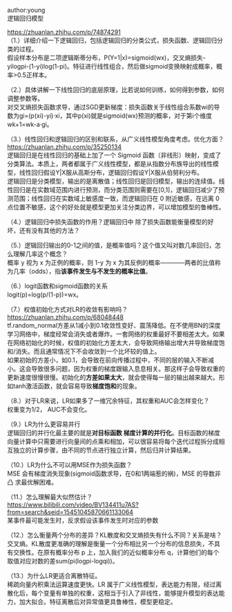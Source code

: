 
author:young<br>
逻辑回归模型<br>

https://zhuanlan.zhihu.com/p/74874291<br>
（1.）详细介绍一下逻辑回归，包括逻辑回归的分类公式，损失函数、逻辑回归分类的过程。<br>
假设样本分布是二项逻辑斯蒂分布，P(Y=1|x)=sigmoid(wx)，交叉熵损失-yilogpi-(1-yi)log(1-pi)。特征进行线性组合，然后做sigmoid变换映射成概率，概率>0.5正样本。<br>


（2.）具体讲解一下线性回归的底层原理，比若说如何训练，如何得到参数，如何调整参数等。<br>
对交叉熵损失函数求导，通过SGD更新梯度：损失函数关于线性组合系数wi的导数为gi=(p(xi)-yi)·xi，其中p(xi)就是sigmoid(wx)预测的概率，对于第i个维度 wk+1=wk-a·gi。<br>


（3.）线性回归和逻辑回归的区别和联系，从广义线性模型角度考虑。优化方面？<br>
https://zhuanlan.zhihu.com/p/35250134<br>
逻辑回归是在线性回归的基础上加了一个 Sigmoid 函数（非线形）映射，变成了分类算法。本质上，两者都属于广义线性模型，都是从指数分布族导出的线性模型，线性回归假设Y|X服从高斯分布，逻辑回归假设Y|X服从伯努利分布。<br>
逻辑回归是分类模型，输出的是离散值；线性回归是回归模型，输出的连续值。线性回归是在实数域范围内进行预测，而分类范围则需要在[0,1]，逻辑回归减少了预测范围；线性回归在实数域上敏感度一致，而逻辑回归在 0 附近敏感，在远离 0 点位置不敏感，这个的好处就是模型更加关注分类边界，可以增加模型的鲁棒性。<br>


（4.）逻辑回归中损失函数的作用？逻辑回归中 除了损失函数能衡量模型的好坏，还有没有其他的方法？<br>



（5.）逻辑回归输出的0-1之间的值，是概率值吗？这个值又叫对数几率回归，怎么理解几率这个概念？<br>
概率 y 视为 x 为正例的概率，则 1-y 为 x 为其反例的概率————两者的比值称为几率（odds），指**该事件发生与不发生的概率比值**。<br>


（6.）logit函数和sigmoid函数的关系<br>
logit(p)=log(p/(1-p))=wx。<br>


（7.）权值初始化方式对LR的收敛有影响吗？<br>
https://zhuanlan.zhihu.com/p/68048448<br>
tf.random_normal方差从1减小到0.1收敛性变好、震荡降低。在不使用BN的深度学习网络中，梯度经常会消失或者爆炸。一套网络的权重最好不要相差太大。如果在网络初始化的时候，权值的初始化方差太大，会导致网络输出增大并导致梯度饱和/消失。而且通常情况下不会收敛到一个比坏较的值上。<br>
如果初始的方差小，如0.1，会导致在前向传播过程中，不同的层的输入不断减小。这会导致很多问题，因为权重的梯度跟输入息息相关。那这样子会导致权重的更新速度很慢很慢。初始化的**方差如果太大**，就会使得每一层的输出越来越大。形如tanh激活函数，就会容易导致**梯度饱和**的现象。<br>


（8.）对于LR来说，LR如果多了一维冗余特征，其权重和AUC会怎样变化？<br>
权重变为1/2， AUC不会变化。<br>


（9.）LR为什么更容易并行<br>
逻辑回归的并行化最主要的就是**对目标函数 梯度计算的并行化**。目标函数的梯度向量计算中只需要进行向量间的点乘和相加，可以很容易将每个迭代过程拆分成相互独立的计算步骤，由不同的节点进行独立计算，然后归并计算结果。<br>


（10.）LR为什么不可以用MSE作为损失函数？<br>
MSE 会有梯度消失现象(sigmoid函数求导，在0和1两端惹的祸)，MSE 的导数非凸 求最优解困难。<br>


（11.）怎么理解最大似然估计？<br>
https://www.bilibili.com/video/BV134411u7AS?from=search&seid=15451045870661133064<br>
某事件最可能发生时，反求假设该事件发生时对应的参数<br>


（12.）怎么衡量两个分布的差异？KL散度和交叉熵损失有什么不同？关系是啥？<br>
交叉熵。KL散度更准确的理解是衡量一个分布相比另一个分布的信息损失，不具有交换性。在原有概率分布 p 上，加入我们的近似概率分布 q，计算他们的每个取值对应对数的差sum(pi(logpi-logqi))。<br>


（13.）为什么LR更适合离散特征。<br>
稀疏向量内积乘法运算速度更快。LR 属于广义线性模型，表达能力有限，经过离散化后，每个变量有单独的权重，这相当于引入了非线性，能够提升模型的表达能力，加大拟合。特征离散后对异常值更具鲁棒性，模型更稳定。<br>











